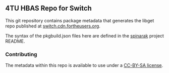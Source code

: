 ## 4TU HBAS Repo for Switch
This git repository contains package metadata that generates the libget repo published at [switch.cdn.fortheusers.org](https://switch.cdn.fortheusers.org/repo.json).

The syntax of the pkgbuild.json files here are defined in the [spinarak](https://github.com/fortheusers/spinarak) project README.

### Contributing
The metadata within this repo is available to use under a [CC-BY-SA license](https://creativecommons.org/licenses/by-sa/4.0/deed.en).
